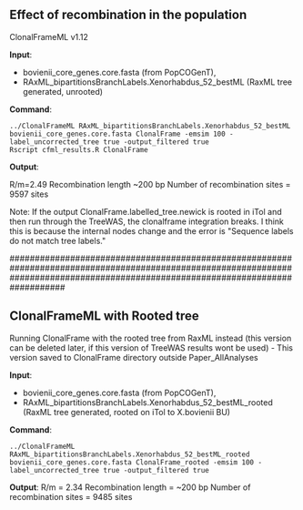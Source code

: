 ## Effect of recombination in the population 

ClonalFrameML v1.12

**Input**: 
  - bovienii_core_genes.core.fasta (from PopCOGenT),
  - RAxML_bipartitionsBranchLabels.Xenorhabdus_52_bestML (RaxML tree generated, unrooted) 

**Command**:

    ../ClonalFrameML RAxML_bipartitionsBranchLabels.Xenorhabdus_52_bestML bovienii_core_genes.core.fasta ClonalFrame -emsim 100 -label_uncorrected_tree true -output_filtered true
    Rscript cfml_results.R ClonalFrame

**Output**: 

  R/m=2.49 
  Recombination length ~200 bp 
  Number of recombination sites = 9597 sites 

Note: If the output ClonalFrame.labelled_tree.newick is rooted in iTol and then run through the TreeWAS, the clonalframe integration breaks. I think this is because the internal nodes change and the error is 
"Sequence labels do not match tree labels." 

###################################################################################################################################################################################
## ClonalFrameML with Rooted tree 
Running ClonalFrame with the rooted tree from RaxML instead (this version can be deleted later, if this version of TreeWAS results wont be used) - This version saved to ClonalFrame directory outside Paper_AllAnalyses 

**Input**: 
- bovienii_core_genes.core.fasta (from PopCOGenT), 
- RAxML_bipartitionsBranchLabels.Xenorhabdus_52_bestML_rooted  (RaxML tree generated, rooted on iTol to X.bovienii BU)

**Command**:  

    ../ClonalFrameML RAxML_bipartitionsBranchLabels.Xenorhabdus_52_bestML_rooted bovienii_core_genes.core.fasta ClonalFrame_rooted -emsim 100 -label_uncorrected_tree true -output_filtered true

**Output**: 
  R/m = 2.34
  Recombination length = ~200 bp 
  Number of recombination sites = 9485 sites

